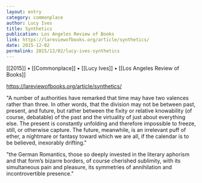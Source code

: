 ```yaml
---
layout: entry
category: commonplace
author: Lucy Ives
title: Synthetics
publication: Los Angeles Review of Books
link: https://lareviewofbooks.org/article/synthetics/
date: 2015-12-02
permalink: 2015/12/02/lucy-ives-synthetics
---
```


[[2015]] • [[Commonplace]] • [[Lucy Ives]] • [[Los Angeles Review of Books]]

https://lareviewofbooks.org/article/synthetics/

"A number of authorities have remarked that time may have two valences rather than three. In other words, that the division may not be between past, present, and future, but rather between the fixity or relative knowability (of course, debatable) of the past and the virtuality of just about everything else. The present is constantly unfolding and therefore impossible to freeze, still, or otherwise capture. The future, meanwhile, is an irrelevant puff of ether, a nightmare or fantasy toward which we are all, if the calendar is to be believed, inexorably drifting."

"the German Romantics, those so deeply invested in the literary aphorism and that form’s bizarre borders, of course cherished sublimity, with its simultaneous pain and pleasure, its symmetries of annihilation and incontrovertible presence."
